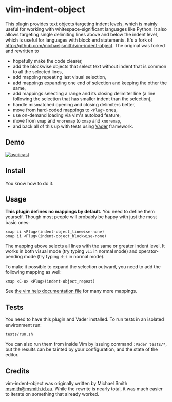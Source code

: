 # vim-indent-object

This plugin provides text objects targeting indent levels, which is mainly
useful for working with whitespace-significant languages like Python. It also
allows targeting single delimiting lines above and below the indent level, which
is useful for languages with block end statements. It's a fork of
<http://github.com/michaeljsmith/vim-indent-object>. The original was forked
and rewritten to

  - hopefully make the code clearer,
  - add the blockwise objects that select text without indent that is common to
    all the selected lines,
  - add mapping repeating last visual selection,
  - add mappings expanding one end of selection and keeping the other the same,
  - add mappings selecting a range and its closing delimiter line (a line
    following the selection that has smaller indent than the selection),
  - handle mismatched opening and closing delimiters better,
  - move from hard-coded mappings to `<Plug>` ones,
  - use on-demand loading via vim's autoload feature,
  - move from `vmap` and `vnoremap` to `xmap` and `xnoremap`,
  - and back all of this up with tests using
    [Vader](https://github.com/junegunn/vader.vim) framework.

## Demo

[![asciicast](https://asciinema.org/a/465213.svg)](https://asciinema.org/a/465213?autoplay=1)

## Install

You know how to do it.

## Usage

**This plugin defines no mappings by default.** You need to define them
yourself. Though most people will probably be happy with just the most basic
ones:

```vim
xmap ii <Plug>(indent-object_linewise-none)
omap ii <Plug>(indent-object_blockwise-none)
```

The mapping above selects all lines with the same or greater indent level. It
works in both visual mode (try typing `vii` in normal mode) and
operator-pending mode (try typing `dii` in normal mode).

To make it possible to expand the selection outward, you need to add the
following mapping as well:

```vim
xmap <C-o> <Plug>(indent-object_repeat)
```

See [the vim help documentation file](doc/indent-object.txt) for many more
mappings.

## Tests

You need to have this plugin and Vader installed. To run tests in an isolated
environment run:

    tests/run.sh

You can also run them from inside Vim by issuing command `:Vader tests/*`, but
the results can be tainted by your configuration, and the state of the editor.

## Credits

vim-indent-object was originally written by Michael Smith
<msmith@msmith.id.au>. While the rewrite is nearly total, it was much easier to
iterate on something that already worked.
